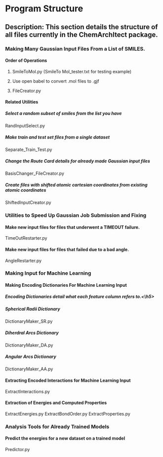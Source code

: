 <h1>Program Structure</h1>

<h2>Description: This section details the structure of all files currently in the ChemArchItect package.</h2>
  
<h3>Making Many Gaussian Input Files From a List of SMILES.</h3>

<h4>Order of Operations</h4>

1. SmileToMol.py (SmileTo Mol_tester.txt for testing example)
    
2. Use open babel to convert .mol files to .gjf
    
3. FileCreator.py
    
<h4>Related Utilities</h4>
<h5>Select a random subset of smiles from the list you have</h5>
RandInputSelect.py
        
<h5>Make train and test set files from a single dataset</h5>
Separate_Train_Test.py
        
<h5>Change the Route Card details for already made Gaussian input files</h5>
BasisChanger_FileCreator.py
        
<h5>Create files with shifted atomic cartesian coordinates from existing atomic coordinates</h5>
ShiftedInputCreator.py

<h3>Utilities to Speed Up Gaussian Job Submission and Fixing</h3>
<h4>Make new input files for files that underwent a TIMEOUT failure.</h4>
TimeOutRestarter.py
        
<h4>Make new input files for files that failed due to a bad angle.</h4>
AngleRestarter.py</h4>

<h3>Making Input for Machine Learning</h3>

<h4>Making Encoding Dictionaries For Machine Learning Input</h4>
<h5>Encoding Dictionaries detail what each feature column refers to.<\h5>
  
<h5>Spherical Radii Dictionary</h5>
DictionaryMaker_SR.py
  
<h5>Diherdral Arcs Dictionary</h5>
DictionaryMaker_DA.py
    
<h5>Angular Arcs Dictionary</h5>
DictionaryMaker_AA.py
    
<h4>Extracting Encoded Interactions for Machine Learning Input</h4>
ExtractInteractions.py
    
<h4>Extraction of Energies and Computed Properties</h4>
ExtractEnergies.py
ExtractBondOrder.py
ExtractProperties.py

<h3>Analysis Tools for Already Trained Models</h3>

<h4>Predict the energies for a new dataset on a trained model</h4>
Predictor.py
